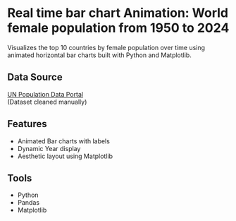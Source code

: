 # Real time bar chart Animation: World female population from 1950 to 2024

Visualizes the top 10 countries by female population over time using animated horizontal bar charts built with Python and Matplotlib.

## Data Source
[UN Population Data Portal](https://population.un.org/dataportal/home?df=2ab93025-c058-4940-9452-4114b2a402ec)  
(Dataset cleaned manually)

## Features
- Animated Bar charts with labels
- Dynamic Year display
- Aesthetic layout using Matplotlib

## Tools
- Python
- Pandas
- Matplotlib


